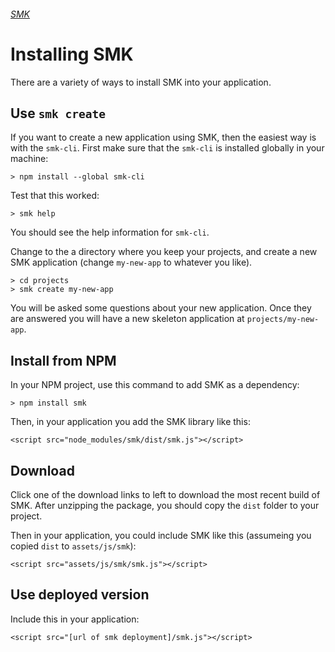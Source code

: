 ###### [SMK](.)

# Installing SMK

There are a variety of ways to install SMK into your application.


## Use `smk create`

If you want to create a new application using SMK, then the easiest way is with the `smk-cli`.
First make sure that the `smk-cli` is installed globally in your machine:

    > npm install --global smk-cli

Test that this worked:

    > smk help

You should see the help information for `smk-cli`.

Change to the a directory where you keep your projects, and create a new SMK application (change `my-new-app` to whatever you like).

    > cd projects
    > smk create my-new-app

You will be asked some questions about your new application.
Once they are answered you will have a new skeleton application at `projects/my-new-app`.


## Install from NPM

In your NPM project, use this command to add SMK as a dependency:

    > npm install smk

Then, in your application you add the SMK library like this:

    <script src="node_modules/smk/dist/smk.js"></script>


## Download

Click one of the download links to left to download the most recent build of SMK.
After unzipping the package, you should copy the `dist` folder to your project.

Then in your application, you could include SMK like this (assumeing you copied `dist` to `assets/js/smk`):

    <script src="assets/js/smk/smk.js"></script>


## Use deployed version

Include this in your application:

    <script src="[url of smk deployment]/smk.js"></script>


